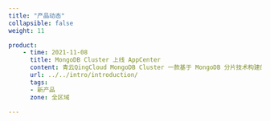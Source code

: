 ```yaml
---
title: "产品动态"
collapsible: false
weight: 11

product:
    - time: 2021-11-08
      title: MongoDB Cluster 上线 AppCenter
      content: 青云QingCloud MongoDB Cluster 一款基于 MongoDB 分片技术构建的分布式文档数据库，通过 AppCenter 管理平台以独立应用方式提供服务。MongoDB Cluster 4.3.0 -v1.0.0 版本基于 MongoDB 4.0.3 内核构建，并集成 Zabbix Agent2（5.4）。
      url: ../../intro/introduction/
      tags:
      - 新产品
      zone: 全区域

---
```


<!-- 设置上述参数可生成产品动态页  -->
